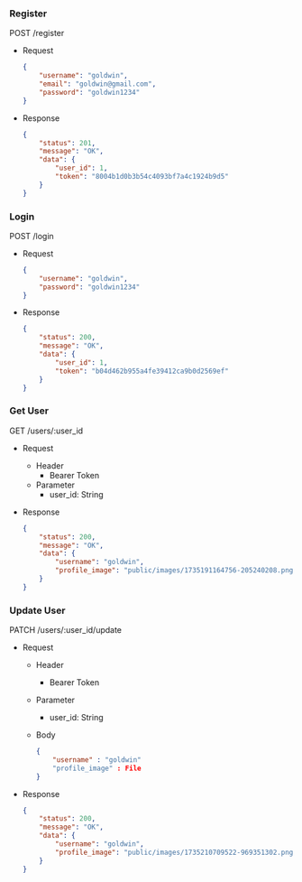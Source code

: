 ### Register

POST /register

- Request
    
    ```json
    {
        "username": "goldwin",
        "email": "goldwin@gmail.com",
        "password": "goldwin1234"
    }
    ```
    
- Response
    
    ```json
    {
        "status": 201,
        "message": "OK",
        "data": {
            "user_id": 1,
            "token": "8004b1d0b3b54c4093bf7a4c1924b9d5"
        }
    }
    ```
    

### Login

POST /login

- Request
    ```json
    {
        "username": "goldwin",
        "password": "goldwin1234"
    }
    ```
    
- Response
    
    ```json
    {
        "status": 200,
        "message": "OK",
        "data": {
            "user_id": 1,
            "token": "b04d462b955a4fe39412ca9b0d2569ef"
        }
    }
    ```
    

### Get User

GET /users/:user_id

- Request
    - Header
        - Bearer Token
    - Parameter
        - user_id: String
- Response
    
    ```json
    {
        "status": 200,
        "message": "OK",
        "data": {
            "username": "goldwin",
            "profile_image": "public/images/1735191164756-205240208.png"
        }
    }
    ```
    

### Update User

PATCH /users/:user_id/update

- Request
    - Header
        
        - Bearer Token
        
    - Parameter
        - user_id: String
    - Body
        
        ```json
        {
        	"username" : "goldwin"
        	"profile_image" : File
        }
        ```
        
- Response
    
    ```json
    {
        "status": 200,
        "message": "OK",
        "data": {
            "username": "goldwin",
            "profile_image": "public/images/1735210709522-969351302.png"
        }
    }
    ```